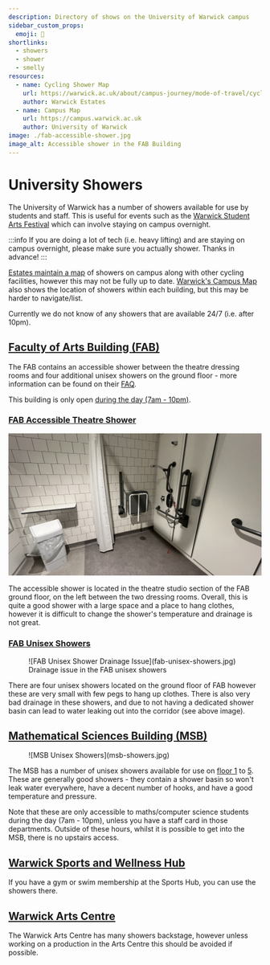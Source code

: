 ```yaml
---
description: Directory of shows on the University of Warwick campus
sidebar_custom_props:
  emoji: 🚿
shortlinks:
  - showers
  - shower
  - smelly
resources:
  - name: Cycling Shower Map
    url: https://warwick.ac.uk/about/campus-journey/mode-of-travel/cycling
    author: Warwick Estates
  - name: Campus Map
    url: https://campus.warwick.ac.uk
    author: University of Warwick
image: ./fab-accessible-shower.jpg
image_alt: Accessible shower in the FAB Building
---
```


# University Showers

The University of Warwick has a number of showers available for use by students and staff. This is useful for events
such as the [Warwick Student Arts Festival](https://wsaf.org.uk) which can involve staying on campus overnight.

:::info
If you are doing a lot of tech (i.e. heavy lifting) and are staying on campus overnight, please make sure you actually
shower. Thanks in advance!
:::

[Estates maintain a map](https://warwick.ac.uk/about/campus-journey/mode-of-travel/cycling) of showers on campus along
with other cycling facilities, however this may not be fully up to
date. [Warwick's Campus Map](https://campus.warwick.ac.uk/)
also shows the location of showers within each building, but this may be harder to navigate/list.

Currently we do not know of any showers that are available 24/7 (i.e. after 10pm).

## [Faculty of Arts Building (FAB)](https://campus.warwick.ac.uk/search/623c8866421e6f5928c0c937?projectId=warwick)

The FAB contains an accessible shower between the theatre dressing rooms and four additional unisex showers on the
ground floor - more information can be found on their
[FAQ](https://warwick.ac.uk/fac/arts/news/fabuserguide?selectedLetter=t#toilets-and-showers).

This building is only open
[during the day (7am - 10pm)](https://warwick.ac.uk/fac/arts/news/fabuserguide?selectedLetter=o#opening-times).

### [FAB Accessible Theatre Shower](https://campus.warwick.ac.uk/search/623c8961421e6f5928c0fb8f?projectId=warwick)

![FAB Accessible Shower](fab-accessible-shower.jpg)

The accessible shower is located in the theatre studio section of the FAB ground floor, on the left between the two
dressing rooms. Overall, this is quite a good shower with a large space and a place to hang clothes, however it is
difficult to change the shower's temperature and drainage is not great.

### [FAB Unisex Showers](https://campus.warwick.ac.uk/search/623c8961421e6f5928c0fb97?projectId=warwick)

<figure>
![FAB Unisex Shower Drainage Issue](fab-unisex-showers.jpg)
<figcaption>Drainage issue in the FAB unisex showers</figcaption>
</figure>

There are four unisex showers located on the ground floor of FAB however these are very small with few pegs to hang up
clothes. There is also very bad drainage in these showers, and due to not having a dedicated shower basin can lead to
water leaking out into the corridor (see above image).

## [Mathematical Sciences Building (MSB)](https://campus.warwick.ac.uk/search/623c8865421e6f5928c0c8e1?projectId=warwick)

<figure class="img-small">
![MSB Unisex Showers](msb-showers.jpg)
</figure>

The MSB has a number of unisex showers available for use on
[floor 1](https://campus.warwick.ac.uk/search/623c8948421e6f5928c0f630?projectId=warwick) to
[5](https://campus.warwick.ac.uk/search/623c894b421e6f5928c0f6df?projectId=warwick). These are generally good showers -
they contain a shower basin so won't leak water everywhere, have a decent number of hooks, and have a good temperature
and pressure.

Note that these are only
accessible to maths/computer science students during the day (7am - 10pm), unless you have a staff card in those
departments. Outside of these hours, whilst it is possible to get into the MSB, there is no upstairs access.

## [Warwick Sports and Wellness Hub](https://campus.warwick.ac.uk/search/66475ac4d8dbf518cbed2fe0?projectId=warwick)

If you have a gym or swim membership at the Sports Hub, you can use the showers there.

## [Warwick Arts Centre](https://campus.warwick.ac.uk/search/623c885e421e6f5928c0c7cd?projectId=warwick)

The Warwick Arts Centre has many showers backstage, however unless working on a production in the Arts Centre this
should be avoided if possible.